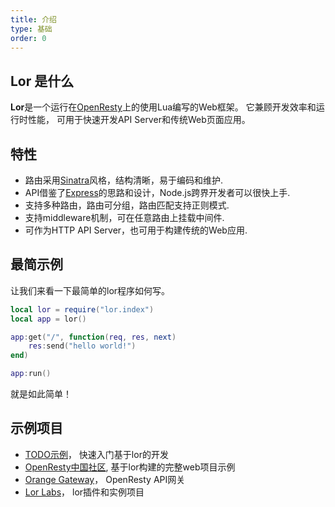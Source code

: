 ```yaml
---
title: 介绍
type: 基础
order: 0
---
```


## Lor 是什么



**Lor**是一个运行在[OpenResty](http://openresty.org)上的使用Lua编写的Web框架。 它兼顾开发效率和运行时性能， 可用于快速开发API Server和传统Web页面应用。

## 特性

- 路由采用[Sinatra](http://www.sinatrarb.com/)风格，结构清晰，易于编码和维护.
- API借鉴了[Express](http://expressjs.com)的思路和设计，Node.js跨界开发者可以很快上手.
- 支持多种路由，路由可分组，路由匹配支持正则模式.
- 支持middleware机制，可在任意路由上挂载中间件.
- 可作为HTTP API Server，也可用于构建传统的Web应用.


## 最简示例

让我们来看一下最简单的lor程序如何写。


``` lua
local lor = require("lor.index")
local app = lor()

app:get("/", function(req, res, next)
    res:send("hello world!")
end)

app:run()
```

就是如此简单！


## 示例项目

- [TODO示例](https://github.com/lorlabs/lor-example)， 快速入门基于lor的开发
- [OpenResty中国社区](https://github.com/sumory/openresty-china), 基于lor构建的完整web项目示例
- [Orange Gateway](https://github.com/sumory/orange)， OpenResty API网关
- [Lor Labs](https://github.com/lorlabs)， lor插件和实例项目


